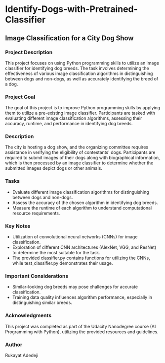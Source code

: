 # Identify-Dogs-with-Pretrained-Classifier
## Image Classification for a City Dog Show
### Project Description
This project focuses on using Python programming skills to utilize an image classifier for identifying dog breeds. The task involves determining the effectiveness of various image classification algorithms in distinguishing between dogs and non-dogs, as well as accurately identifying the breed of a dog.

### Project Goal
The goal of this project is to improve Python programming skills by applying them to utilize a pre-existing image classifier. Participants are tasked with evaluating different image classification algorithms, assessing their accuracy, runtime, and performance in identifying dog breeds.

### Description
The city is hosting a dog show, and the organizing committee requires assistance in verifying the eligibility of contestants' dogs. Participants are required to submit images of their dogs along with biographical information, which is then processed by an image classifier to determine whether the submitted images depict dogs or other animals.

### Tasks
* Evaluate different image classification algorithms for distinguishing between dogs and non-dogs.
* Assess the accuracy of the chosen algorithm in identifying dog breeds.
* Measure the runtime of each algorithm to understand computational resource requirements.

### Key Notes
* Utilization of convolutional neural networks (CNNs) for image classification.
* Exploration of different CNN architectures (AlexNet, VGG, and ResNet) to determine the most suitable for the task.
* The provided classifier.py contains functions for utilizing the CNNs, while test_classifier.py demonstrates their usage.

### Important Considerations
* Similar-looking dog breeds may pose challenges for accurate classification.
* Training data quality influences algorithm performance, especially in distinguishing similar breeds.



### Acknowledgments
This project was completed as part of the Udacity Nanodegree course (AI Programming with Python), utilizing the provided resources and guidelines.

### Author
Rukayat Adedeji
